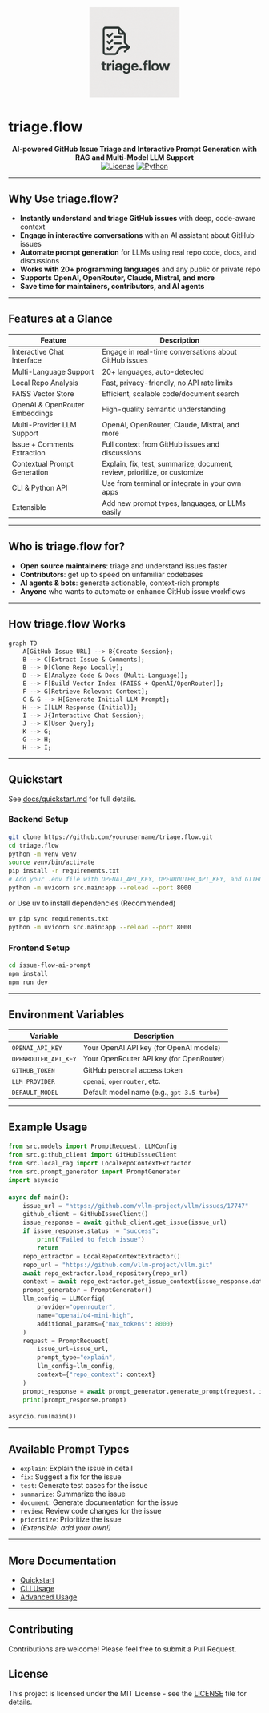 <p align="center">
  <img src="triage_flow_logo.png" alt="triage.flow logo" width="180" height="180"/>
</p>

# triage.flow

<p align="center">
  <b>AI-powered GitHub Issue Triage and Interactive Prompt Generation with RAG and Multi-Model LLM Support</b><br>
  <a href="https://opensource.org/licenses/MIT"><img src="https://img.shields.io/badge/License-MIT-blue.svg" alt="License"></a>
  <a href="https://python.org"><img src="https://img.shields.io/badge/Python-3.8%2B-blue.svg" alt="Python"></a>
</p>

---

## Why Use triage.flow?

- **Instantly understand and triage GitHub issues** with deep, code-aware context
- **Engage in interactive conversations** with an AI assistant about GitHub issues
- **Automate prompt generation** for LLMs using real repo code, docs, and discussions
- **Works with 20+ programming languages** and any public or private repo
- **Supports OpenAI, OpenRouter, Claude, Mistral, and more**
- **Save time for maintainers, contributors, and AI agents**

---

## Features at a Glance

| Feature                        | Description                                                      |
|-------------------------------|------------------------------------------------------------------|
| Interactive Chat Interface    | Engage in real-time conversations about GitHub issues            |
| Multi-Language Support        | 20+ languages, auto-detected                                     |
| Local Repo Analysis           | Fast, privacy-friendly, no API rate limits                       |
| FAISS Vector Store            | Efficient, scalable code/document search                         |
| OpenAI & OpenRouter Embeddings| High-quality semantic understanding                              |
| Multi-Provider LLM Support    | OpenAI, OpenRouter, Claude, Mistral, and more                    |
| Issue + Comments Extraction   | Full context from GitHub issues and discussions                  |
| Contextual Prompt Generation  | Explain, fix, test, summarize, document, review, prioritize, or customize |
| CLI & Python API              | Use from terminal or integrate in your own apps                  |
| Extensible                    | Add new prompt types, languages, or LLMs easily                  |

---

## Who is triage.flow for?
- **Open source maintainers**: triage and understand issues faster
- **Contributors**: get up to speed on unfamiliar codebases
- **AI agents & bots**: generate actionable, context-rich prompts
- **Anyone** who wants to automate or enhance GitHub issue workflows

---

## How triage.flow Works

```mermaid
graph TD
    A[GitHub Issue URL] --> B{Create Session};
    B --> C[Extract Issue & Comments];
    B --> D[Clone Repo Locally];
    D --> E[Analyze Code & Docs (Multi-Language)];
    E --> F[Build Vector Index (FAISS + OpenAI/OpenRouter)];
    F --> G[Retrieve Relevant Context];
    C & G --> H[Generate Initial LLM Prompt];
    H --> I[LLM Response (Initial)];
    I --> J{Interactive Chat Session};
    J --> K[User Query];
    K --> G;
    G --> H;
    H --> I;
```

---

## Quickstart

See [docs/quickstart.md](docs/quickstart.md) for full details.

### Backend Setup

```bash
git clone https://github.com/yourusername/triage.flow.git
cd triage.flow
python -m venv venv
source venv/bin/activate
pip install -r requirements.txt
# Add your .env file with OPENAI_API_KEY, OPENROUTER_API_KEY, and GITHUB_TOKEN
python -m uvicorn src.main:app --reload --port 8000
```

or Use uv to install dependencies (Recommended)

```bash
uv pip sync requirements.txt
python -m uvicorn src.main:app --reload --port 8000
```

### Frontend Setup

```bash
cd issue-flow-ai-prompt
npm install
npm run dev
```

---

## Environment Variables

| Variable              | Description                                 |
|----------------------|---------------------------------------------|
| `OPENAI_API_KEY`     | Your OpenAI API key (for OpenAI models)     |
| `OPENROUTER_API_KEY` | Your OpenRouter API key (for OpenRouter)    |
| `GITHUB_TOKEN`       | GitHub personal access token                |
| `LLM_PROVIDER`       | `openai`, `openrouter`, etc.                |
| `DEFAULT_MODEL`      | Default model name (e.g., `gpt-3.5-turbo`)  |

---

## Example Usage

```python
from src.models import PromptRequest, LLMConfig
from src.github_client import GitHubIssueClient
from src.local_rag import LocalRepoContextExtractor
from src.prompt_generator import PromptGenerator
import asyncio

async def main():
    issue_url = "https://github.com/vllm-project/vllm/issues/17747"
    github_client = GitHubIssueClient()
    issue_response = await github_client.get_issue(issue_url)
    if issue_response.status != "success":
        print("Failed to fetch issue")
        return
    repo_extractor = LocalRepoContextExtractor()
    repo_url = "https://github.com/vllm-project/vllm.git"
    await repo_extractor.load_repository(repo_url)
    context = await repo_extractor.get_issue_context(issue_response.data.title, issue_response.data.body)
    prompt_generator = PromptGenerator()
    llm_config = LLMConfig(
        provider="openrouter",
        name="openai/o4-mini-high",
        additional_params={"max_tokens": 8000}
    )
    request = PromptRequest(
        issue_url=issue_url,
        prompt_type="explain",
        llm_config=llm_config,
        context={"repo_context": context}
    )
    prompt_response = await prompt_generator.generate_prompt(request, issue_response.data)
    print(prompt_response.prompt)

asyncio.run(main())
```

---

## Available Prompt Types
- `explain`: Explain the issue in detail
- `fix`: Suggest a fix for the issue
- `test`: Generate test cases for the issue
- `summarize`: Summarize the issue
- `document`: Generate documentation for the issue
- `review`: Review code changes for the issue
- `prioritize`: Prioritize the issue
- *(Extensible: add your own!)*

---

## More Documentation
- [Quickstart](docs/quickstart.md)
- [CLI Usage](docs/usage_cli.md)
- [Advanced Usage](docs/advanced_usage.md)

---

## Contributing
Contributions are welcome! Please feel free to submit a Pull Request.

## License
This project is licensed under the MIT License - see the [LICENSE](LICENSE) file for details.
